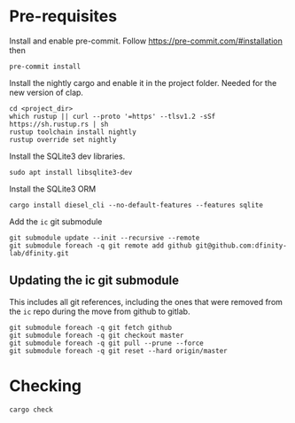 # Pre-requisites

Install and enable pre-commit. Follow https://pre-commit.com/#installation then
```
pre-commit install
```

Install the nightly cargo and enable it in the project folder. Needed for the new version of clap.
```
cd <project_dir>
which rustup || curl --proto '=https' --tlsv1.2 -sSf https://sh.rustup.rs | sh
rustup toolchain install nightly
rustup override set nightly
```

Install the SQLite3 dev libraries.
```
sudo apt install libsqlite3-dev
```

Install the SQLite3 ORM
```
cargo install diesel_cli --no-default-features --features sqlite
```

Add the `ic` git submodule
```
git submodule update --init --recursive --remote
git submodule foreach -q git remote add github git@github.com:dfinity-lab/dfinity.git
```

## Updating the ic git submodule

This includes all git references, including the ones that were removed from the `ic` repo during the move from github to gitlab.
```
git submodule foreach -q git fetch github
git submodule foreach -q git checkout master
git submodule foreach -q git pull --prune --force
git submodule foreach -q git reset --hard origin/master
```

# Checking

```
cargo check
```

